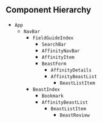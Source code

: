 ## Component Hierarchy

* `App`
  * `NavBar`
    * `FieldGuideIndex`
      * `SearchBar`
      * `AffinityNavBar`
      * `AffinityItem`
      * `BeastForm`
        * `AffinityDetails`
        * `AffinityBeastList`
          * `BeastListItem`
    * `BeastIndex`
      * `Bookmark`
      * `AffinityBeastList`
        * `BeastListItem`
          * `BeastReview`
